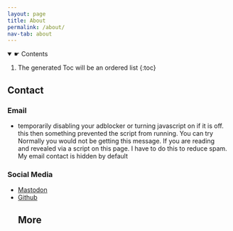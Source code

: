 ```yaml
---
layout: page
title: About
permalink: /about/
nav-tab: about
---
```


<nav>
<details open>
<summary>☛ Contents</summary>
	
<div markdown="1">
	
1. The generated Toc will be an ordered list
{:toc}
</div>
	
</details>
</nav>



## Contact

<script type="text/javascript">
function codeAddress() {}
document.addEventListener('DOMContentLoaded', function() {
const list = document.getElementById("e_69");
list.innerHTML = `moc.iiijjr@top`;
}, false);
</script>

### Email

<ul>
<li id="about_1">
<span style="display:none">ex</span><span style="display:none">s</span><span id="e_69" style="unicode-bidi: bidi-override; direction: rtl;">.ffo si ti fi no tpircsavaj gninrut ro rekcolbda ruoy gnilbasid yliraropmet yrt nac uoY .gninnur morf tpircs eht detneverp gnihtemos neht siht gnidaer era uoy fI .egassem siht gnitteg eb ton dluow uoy yllamroN .maps ecuder ot siht od ot evah I .egap siht no tpircs a aiv delaever dna tluafed yb neddih si tcatnoc liame yM</span><span style="display:none">son</span><span style="display:none" onload="codeAddress();">@yahoo.com</span><span style="display:none">example.com</span>
</li>
</ul>

### Social Media

<ul>
<li id="about_2">
<a rel="me" href="https://mastodon.lol/@rjjiii">Mastodon</a>
</li>
<li id="about_3">
<a href="https://github.com/rjjiii">Github</a>
</li>
  
## More
  

  
